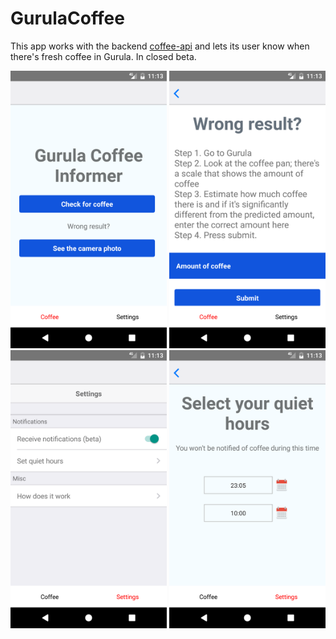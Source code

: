 # GurulaCoffee

This app works with the backend [coffee-api](https://github.com/Coolnesss/coffee-api) and lets its user know when there's fresh coffee in Gurula. In closed beta.

<img src="screenshots/Screenshot_1486026814.png" width="250">
<img src="screenshots/Screenshot_1486026819.png" width="250">
<img src="screenshots/Screenshot_1486026811.png" width="250">
<img src="screenshots/Screenshot_1486026807.png" width="250">
